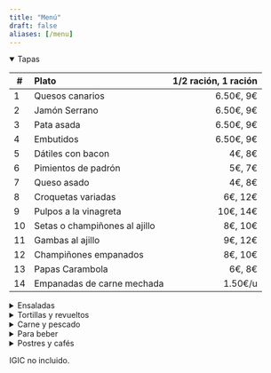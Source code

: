 ```yaml
---
title: "Menú"
draft: false
aliases: [/menu]
---
```


<details open>
<summary>Tapas</summary>

| # | Plato | 1/2 ración, 1 ración |
|---|:---|---:|
| 1 | Quesos canarios | 6.50€, 9€|
| 2 | Jamón Serrano | 6.50€, 9€|
| 3 | Pata asada | 6.50€, 9€|
| 4 | Embutidos | 6.50€, 9€|
| 5 | Dátiles con bacon | 4€, 8€|
| 6 | Pimientos de padrón | 5€, 7€|
| 7 | Queso asado | 4€, 8€|
| 8 | Croquetas variadas | 6€, 12€|
| 9 | Pulpos a la vinagreta | 10€, 14€|
| 10 | Setas o champiñones al ajillo | 8€, 10€|
| 11 | Gambas al ajillo | 9€, 12€|
| 12 | Champiñones empanados | 8€, 10€|
| 13 | Papas Carambola | 6€, 8€|
| 14 | Empanadas de carne mechada | 1.50€/u|

</details>

<details>
<summary>Ensaladas</summary>

| # | Plato | 1/2 ración, 1 ración |
|---|---|---:|
| 15 | Ensalada de la casa | 8€, 12€|
| 16 | Ensalada de tomate, cebolla y atún | 7€, 9€|
| 17 | Ensaladilla | 4€, 7€|

</details>

<details>
<summary>Tortillas y revueltos</summary>

| # | Plato | 1/2 ración, 1 ración |
|---|---|---:|
| 20 | Revuelto de la casa | 7€, 9€|
| 21 | Revuelto de setas | 8€, 11€|
| 22 | Revuelto de setas y gambas | 9€, 12€|
| 23 | Tortilla canaria | 6€, 8€|
| 24 | Tortilla de ajos | 5€|
| 25 | Tortilla española | 5€, 7€|
| 26 | Tortilla de embutidos | 6€, 8€|
| 27 | Tortilla de bacalao | 6€, 8€|
| 28 | Tortilla rellena de carne | 5€, 7€|

</details>

<details>
<summary>Carne y pescado</summary>

| # | Plato | 1/2 ración, 1 ración |
|---|:---|---:|
| 30 | Bubango relleno de atún o carne | 8€/u|
| 31 | Pimiento relleno de atún o carne | 8€/u|
| 32 | Moussaka | 8€/u|
| 33 | Solomillo troceado al ajillo| 10€, 14€|
| 34 | Solomillo troceado a la Cocacola| 10€, 14€|
| 35 | Solomillo troceado con gambas| 11€, 15€|
| 36 | Montadito de bacalao | 4€/u|
| 37 | Albóndigas | 7€, 14€|
| 38 | Carne en salsa| 8€, 12€|
| 39 | Delicias de pollo empanado| 8€, 11€|
| 40 | Delicias de pollo al ajillo| 8€, 11€|
| 41 | Conejo frito| 8€, 11€|
| 42 | Papas arrugadas con mojo | 4€, 6€|

</details>

<details>
<summary>Para beber</summary>

## Vinos

| # | Producto | Precio |
| --- | ---|---:|
| 50 | Vino tinto a granel  | 1/4 3€, 1/2 6€|
| 51 | Vino blanco seco a granel  | 1/4 3€, 1/2 6€|
| 52 | Vino blanco afrutado a granel | 1/4 3€, 1/2 6€|

## Cervezas

| # | Producto | Precio |
|---|---|---:|
| 53 | De grifo |  caña 1€, jarra 2€|
| 54 | Dorada pilsen o especial  | 1.50€|
| 55 | Dorada sin o Tropical limón | 1.50€|

## Otras bebidas

| # | Producto | Precio |
|---|:---|---:|
| 60 | Agua |  1/2l 1€, 1l 2€|
| 61 | Agua con gas |  1/2l 1€, 1l 2€|
| 62 | Refrescos |  1.50€|

</details>

<details>
<summary>Postres y cafés</summary>

| # | Producto | Precio |
|---|:---|---:|
| 70 | Flanes caseros|  3.50€|
| 71 | Tartas caseras|  4€|
| 72 | Café solo o infusiones|  1€|
| 73 | Cortados |  1.20€|
| 74 | Café con leche |  1.50€|

</details>

IGIC no incluido.